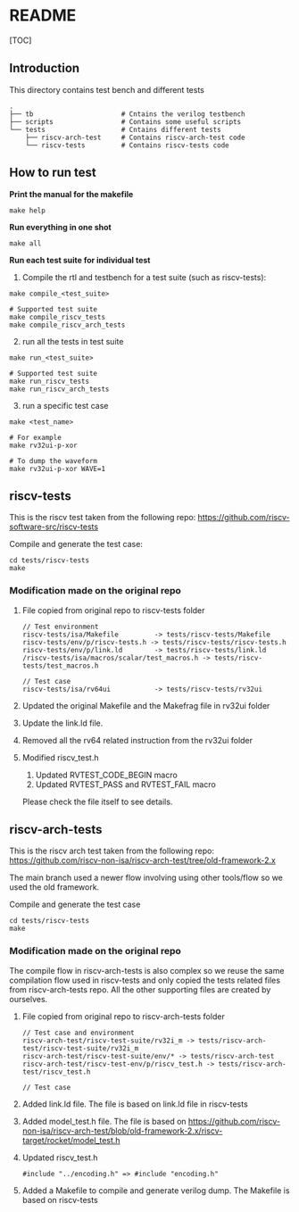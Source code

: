 # README

[TOC]

## Introduction

This directory contains test bench and different tests 

```
.
├── tb						# Cntains the verilog testbench
├── scripts					# Contains some useful scripts
└── tests					# Cntains different tests
    ├── riscv-arch-test		# Contains riscv-arch-test code
    └── riscv-tests    		# Contains riscv-tests code
```



## How to run test

**Print the manual for the makefile**

```shell
make help
```

**Run everything in one shot**

```shell
make all
```

**Run each test suite for individual test**

1. Compile the rtl and testbench for a test suite (such as riscv-tests):

```shell
make compile_<test_suite>

# Supported test suite
make compile_riscv_tests
make compile_riscv_arch_tests
```

2. run all the tests in test suite

```shell
make run_<test_suite>
 
# Supported test suite
make run_riscv_tests
make run_riscv_arch_tests
```

3. run a specific test case

```shell
make <test_name>

# For example
make rv32ui-p-xor

# To dump the waveform
make rv32ui-p-xor WAVE=1
```



## riscv-tests

This is the riscv test taken from the following repo: <https://github.com/riscv-software-src/riscv-tests>

Compile and generate the test case:

```shell
cd tests/riscv-tests
make
```

### Modification made on the original repo

1. File copied from original repo to riscv-tests folder

   ```
   // Test environment
   riscv-tests/isa/Makefile 		-> tests/riscv-tests/Makefile
   riscv-tests/env/p/riscv-tests.h -> tests/riscv-tests/riscv-tests.h
   riscv-tests/env/p/link.ld 		-> tests/riscv-tests/link.ld
   /riscv-tests/isa/macros/scalar/test_macros.h -> tests/riscv-tests/test_macros.h
   
   // Test case
   riscv-tests/isa/rv64ui 			-> tests/riscv-tests/rv32ui
   ```

2. Updated the original Makefile and the Makefrag file in rv32ui folder

3. Update the link.ld file.

4. Removed all the rv64 related instruction from the rv32ui folder

5. Modified riscv_test.h
   1. Updated RVTEST_CODE_BEGIN macro
   2. Updated RVTEST_PASS and RVTEST_FAIL macro

   Please check the file itself to see details.

   
   


## riscv-arch-tests

This is the riscv arch test taken from the following repo: https://github.com/riscv-non-isa/riscv-arch-test/tree/old-framework-2.x

The main branch used a newer flow involving using other tools/flow so we used the old framework.

Compile and generate the test case

```shell
cd tests/riscv-tests
make
```

### Modification made on the original repo

The compile flow in riscv-arch-tests is also complex so we reuse the same compilation flow used in riscv-tests and only copied the tests related files from riscv-arch-tests repo. All the other supporting files are created by ourselves.

1. File copied from original repo to riscv-arch-tests folder

   ```text
   // Test case and environment
   riscv-arch-test/riscv-test-suite/rv32i_m -> tests/riscv-arch-test/riscv-test-suite/rv32i_m
   riscv-arch-test/riscv-test-suite/env/* -> tests/riscv-arch-test
   riscv-arch-test/riscv-test-env/p/riscv_test.h -> tests/riscv-arch-test/riscv_test.h
   
   // Test case
   ```

2. Added link.ld file. The file is based on link.ld file in riscv-tests

3. Added model_test.h file. The file is based on <https://github.com/riscv-non-isa/riscv-arch-test/blob/old-framework-2.x/riscv-target/rocket/model_test.h>

4. Updated riscv_test.h

   ```
   #include "../encoding.h" => #include "encoding.h"
   ```

5. Added a Makefile to compile and generate verilog dump. The Makefile is based on riscv-tests
